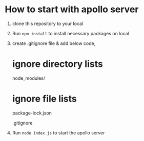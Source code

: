 # How to start with apollo server
1. clone this repository to your local

2. Run `npm install` to install necessary packages on local

3. create .gitignore file & add below code,
    # ignore directory lists
    node_modules/

    # ignore file lists
    package-lock.json

    .gitignore

4. Run `node index.js` to start the apollo server
